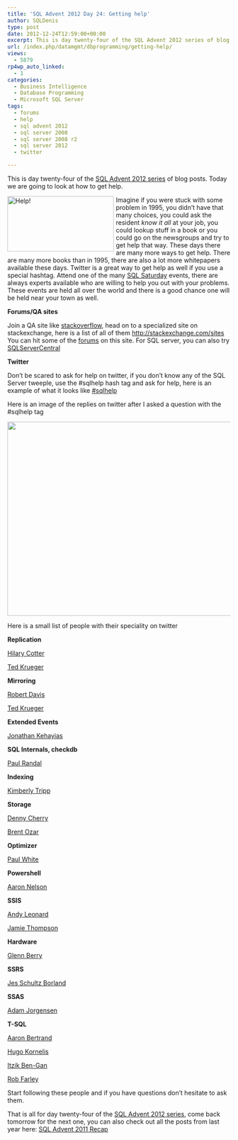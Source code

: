 ```yaml
---
title: 'SQL Advent 2012 Day 24: Getting help'
author: SQLDenis
type: post
date: 2012-12-24T12:59:00+00:00
excerpt: This is day twenty-four of the SQL Advent 2012 series of blog posts. Today we are going to look at how to get help
url: /index.php/datamgmt/dbprogramming/getting-help/
views:
  - 5879
rp4wp_auto_linked:
  - 1
categories:
  - Business Intelligence
  - Database Programming
  - Microsoft SQL Server
tags:
  - forums
  - help
  - sql advent 2012
  - sql server 2008
  - sql server 2008 r2
  - sql server 2012
  - twitter

---
```

This is day twenty-four of the [SQL Advent 2012 series][1] of blog posts. Today we are going to look at how to get help.

[<img src="http://farm8.staticflickr.com/7068/7089908693_f5cb6d839a_m.jpg" width="240" height="125" alt="Help!" style="float:left;margin:0 5px 0 0;" />][2]Imagine if you were stuck with some problem in 1995, you didn&#8217;t have that many choices, you could ask the resident _know it all_ at your job, you could lookup stuff in a book or you could go on the newsgroups and try to get help that way. These days there are many more ways to get help. There are many more books than in 1995, there are also a lot more whitepapers available these days. Twitter is a great way to get help as well if you use a special hashtag. Attend one of the many [SQL Saturday][3] events, there are always experts available who are willing to help you out with your problems. These events are held all over the world and there is a good chance one will be held near your town as well.

**Forums/QA sites**
  
Join a QA site like [stackoverflow][4], head on to a specialized site on stackexchange, here is a list of all of them http://stackexchange.com/sites You can hit some of the [forums][5] on this site. For SQL server, you can also try [SQLServerCentral][6]

**Twitter**
  
Don&#8217;t be scared to ask for help on twitter, if you don&#8217;t know any of the SQL Server tweeple, use the #sqlhelp hash tag and ask for help, here is an example of what it looks like [#sqlhelp][7]
  
Here is an image of the replies on twitter after I asked a question with the #sqlhelp tag

<div class="image_block">
  <a href="/wp-content/uploads/blogs/DataMgmt/Denis/ADvent/sqlhelp.PNG?mtime=1355070897"><img alt="" src="/wp-content/uploads/blogs/DataMgmt/Denis/ADvent/sqlhelp.PNG?mtime=1355070897" width="516" height="438" /></a>
</div>

Here is a small list of people with their speciality on twitter

**Replication**
  
[Hilary Cotter][8]
  
[Ted Krueger][9]

**Mirroring**
  
[Robert Davis][10]
  
[Ted Krueger][9]

**Extended Events**
  
[Jonathan Kehayias][11]

**SQL Internals, checkdb**
  
[Paul Randal][12]

**Indexing**
  
[Kimberly Tripp][13]

**Storage**
  
[Denny Cherry][14]
  
[Brent Ozar][15]

**Optimizer**
  
[Paul White][16]

**Powershell**
  
[Aaron Nelson][17]

**SSIS**
  
[Andy Leonard][18]
  
[Jamie Thompson][19]

**Hardware** 
  
[Glenn Berry][20]

**SSRS**
  
[Jes Schultz Borland][21]

**SSAS**
  
[Adam Jorgensen][22]

**T-SQL**
  
[Aaron Bertrand][23]
  
[Hugo Kornelis][24]
  
[Itzik Ben-Gan][25]
  
[Rob Farley][26]

Start following these people and if you have questions don&#8217;t hesitate to ask them.

That is all for day twenty-four of the [SQL Advent 2012 series][1], come back tomorrow for the next one, you can also check out all the posts from last year here: [SQL Advent 2011 Recap][27]

 [1]: /index.php/DataMgmt/DBProgramming/sql-advent-2012-here-is
 [2]: http://www.flickr.com/photos/vicky-/7089908693/ "Help! by Vicky! <3, on Flickr"
 [3]: http://www.sqlsaturday.com/
 [4]: http://stackoverflow.com/questions
 [5]: http://forum.lessthandot.com/
 [6]: http://www.sqlservercentral.com/Forums/
 [7]: https://twitter.com/search/realtime?q=%23sqlhelp&src=typd
 [8]: https://twitter.com/hilarycotter
 [9]: https://twitter.com/onpnt
 [10]: https://twitter.com/SQLSoldier
 [11]: https://twitter.com/SQLPoolBoy
 [12]: https://twitter.com/PaulRandal
 [13]: https://twitter.com/KimberlyLTripp
 [14]: https://twitter.com/mrdenny
 [15]: https://twitter.com/BrentO
 [16]: https://twitter.com/SQL_Kiwiv
 [17]: http://twitter.com/SQLvariant
 [18]: https://twitter.com/andyleonard
 [19]: https://twitter.com/jamiet
 [20]: https://twitter.com/GlennAlanBerry
 [21]: https://twitter.com/grrl_geek
 [22]: https://twitter.com/AJbigdata
 [23]: https://twitter.com/AaronBertrand
 [24]: https://twitter.com/Hugo_Kornelis
 [25]: https://twitter.com/ItzikBenGan
 [26]: https://twitter.com/rob_farley
 [27]: /index.php/DataMgmt/DataDesign/sql-advent-2011-recap